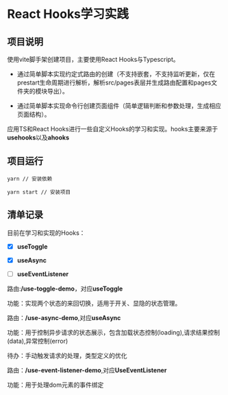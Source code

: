 # React Hooks学习实践



## 项目说明

使用vite脚手架创建项目，主要使用React Hooks与Typescript。

- 通过简单脚本实现约定式路由的创建（不支持嵌套，不支持监听更新，仅在prestart生命周期进行解析，解析src/pages表层并生成路由配置和pages文件夹的模块导出）。

- 通过简单脚本实现命令行创建页面组件（简单逻辑判断和参数处理，生成相应页面结构）。

应用TS和React Hooks进行一些自定义Hooks的学习和实现。hooks主要来源于**usehooks**以及**ahooks**



## 项目运行

```
yarn // 安装依赖

yarn start // 安装项目
```



## 清单记录

目前在学习和实现的Hooks：

- [x] **useToggle**
- [x] **useAsync**
- [ ] **useEventListener**



路由:**/use-toggle-demo**，对应**useToggle**

功能：实现两个状态的来回切换，适用于开关、显隐的状态管理。



路由：**/use-async-demo**,对应**useAsync**

功能：用于控制异步请求的状态展示，包含加载状态控制(loading),请求结果控制(data),异常控制(error)

待办：手动触发请求的处理，类型定义的优化



路由：**/use-event-listener-demo**,对应**UseEventListener**

功能：用于处理dom元素的事件绑定
